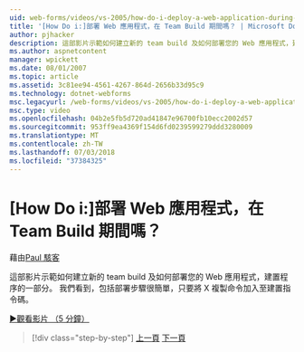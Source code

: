 ```yaml
---
uid: web-forms/videos/vs-2005/how-do-i-deploy-a-web-application-during-a-team-build
title: '[How Do i:]部署 Web 應用程式，在 Team Build 期間嗎？ | Microsoft Docs'
author: pjhacker
description: 這部影片示範如何建立新的 team build 及如何部署您的 Web 應用程式，建置程序的一部分。 我們看到包括來部署...
ms.author: aspnetcontent
manager: wpickett
ms.date: 08/01/2007
ms.topic: article
ms.assetid: 3c81ee94-4561-4267-864d-2656b33d95c9
ms.technology: dotnet-webforms
msc.legacyurl: /web-forms/videos/vs-2005/how-do-i-deploy-a-web-application-during-a-team-build
msc.type: video
ms.openlocfilehash: 04b2e5fb5d720ad41847e96700fb10ecc2002d57
ms.sourcegitcommit: 953ff9ea4369f154d6fd0239599279ddd3280009
ms.translationtype: MT
ms.contentlocale: zh-TW
ms.lasthandoff: 07/03/2018
ms.locfileid: "37384325"
---
```

<a name="how-do-i-deploy-a-web-application-during-a-team-build"></a>[How Do i:]部署 Web 應用程式，在 Team Build 期間嗎？
====================
藉由[Paul 駭客](https://github.com/pjhacker)

這部影片示範如何建立新的 team build 及如何部署您的 Web 應用程式，建置程序的一部分。 我們看到，包括部署步驟很簡單，只要將 X 複製命令加入至建置指令碼。

[&#9654;觀看影片 （5 分鐘）](https://channel9.msdn.com/Blogs/ASP-NET-Site-Videos/how-do-i-deploy-a-web-application-during-a-team-build)

> [!div class="step-by-step"]
> [上一頁](how-do-i-automate-testing-using-team-build.md)
> [下一頁](how-do-i-run-unit-tests-against-a-deployed-database.md)
